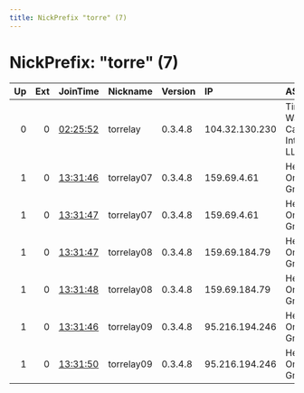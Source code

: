 ```yaml
---
title: NickPrefix "torre" (7)
---
```


# NickPrefix: "torre" (7)

|   Up |   Ext | JoinTime                                                                                            | Nickname   | Version   | IP             | AS                             | CC   |   ORp |   Dirp | OS    | Contact             |   eFamMembers |
|-----:|------:|:----------------------------------------------------------------------------------------------------|:-----------|:----------|:---------------|:-------------------------------|:-----|------:|-------:|:------|:--------------------|--------------:|
|    0 |     0 | [02:25:52](https://metrics.torproject.org/rs.html#details/FCACD2C47B0C4F2EB72D67691D87CAD564562A43) | torrelay   | 0.3.4.8   | 104.32.130.230 | Time Warner Cable Internet LLC | us   |   443 |      0 | Linux | None                |             1 |
|    1 |     0 | [13:31:46](https://metrics.torproject.org/rs.html#details/ED5A96240954A562FF05B0A9855D29A3F638FD5D) | torrelay07 | 0.3.4.8   | 159.69.4.61    | Hetzner Online GmbH            | de   |  9000 |   9001 | Linux | contact@alium.rocks |            18 |
|    1 |     0 | [13:31:47](https://metrics.torproject.org/rs.html#details/661AF1250E4683CB69CC2737ED741FA5C3B69778) | torrelay07 | 0.3.4.8   | 159.69.4.61    | Hetzner Online GmbH            | de   |  9100 |   9101 | Linux | contact@alium.rocks |            18 |
|    1 |     0 | [13:31:47](https://metrics.torproject.org/rs.html#details/297FEA735EC3E79EE8D9AFC2E3FFDF13F08C2F54) | torrelay08 | 0.3.4.8   | 159.69.184.79  | Hetzner Online GmbH            | de   |  9000 |   9001 | Linux | contact@alium.rocks |            18 |
|    1 |     0 | [13:31:48](https://metrics.torproject.org/rs.html#details/6DCDF84F1A994F017AAC53C323B04563CD27C15E) | torrelay08 | 0.3.4.8   | 159.69.184.79  | Hetzner Online GmbH            | de   |  9100 |   9101 | Linux | contact@alium.rocks |            18 |
|    1 |     0 | [13:31:46](https://metrics.torproject.org/rs.html#details/8B8E04FDCD8D6A5B241D3CEADCF00AFF713ADA52) | torrelay09 | 0.3.4.8   | 95.216.194.246 | Hetzner Online GmbH            | fi   |  9000 |   9001 | Linux | contact@alium.rocks |            18 |
|    1 |     0 | [13:31:50](https://metrics.torproject.org/rs.html#details/640EFBEAF1F838C118572C755D5245CB4D8997E3) | torrelay09 | 0.3.4.8   | 95.216.194.246 | Hetzner Online GmbH            | fi   |  9100 |   9101 | Linux | contact@alium.rocks |            18 |
